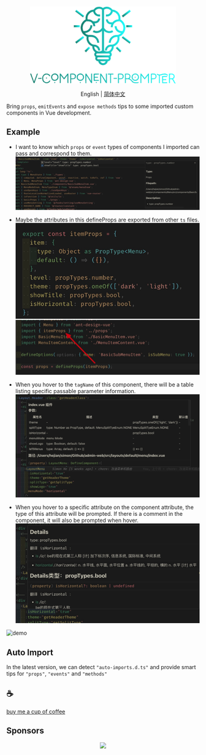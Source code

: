 <p align="center">
<img height="200" src="./assets/kv.png" alt="v component prompter">
</p>
<p align="center"> English | <a href="./README_zh.md">简体中文</a></p>

Bring `props`, `emitEvents` and `expose methods` tips to some imported custom components in Vue development.

## Example
- I want to know which `props` or `event` types of components I imported can pass and correspond to them.
![demo](/assets/1.jpg)

- Maybe the attributes in this defineProps are exported from other `ts` files.
![demo](/assets/2.jpg)
![demo](/assets/3.jpg)

- When you hover to the `tagName` of this component, there will be a table listing specific passable parameter information.
![demo](/assets/4.jpg)

- When you hover to a specific attribute on the component attribute, the type of this attribute will be prompted. If there is a comment in the component, it will also be prompted when hover.
![demo](/assets/5.jpg)

![demo](/assets/demo.gif)

## Auto Import

In the latest version, we can detect `"auto-imports.d.ts"` and provide smart tips for `"props"`, `"events"` and `"methods"`

## :coffee:

[buy me a cup of coffee](https://github.com/Simon-He95/sponsor)

## Sponsors

<p align="center">
  <a href="https://cdn.jsdelivr.net/gh/Simon-He95/sponsor/sponsors.svg">
    <img src="https://cdn.jsdelivr.net/gh/Simon-He95/sponsor/sponsors.png"/>
  </a>
</p>
